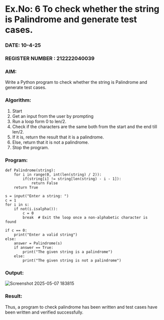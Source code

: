 # Ex.No: 6 To check whether the string is Palindrome and generate test cases.

### DATE: 10-4-25                                                                       
### REGISTER NUMBER : 212222040039
### AIM: 
Write a Python program to check whether the string is Palindrome and generate test cases. 
### Algorithm:
1. Start
2. Get an input from the user by prompting 
3. Run a loop form 0 to len/2.
4. Check if the characters are the same both from the start and the end till len/2. 
5. If it is, return the result that it is a palindrome.
6. Else, return that it is not a palindrome. 
7. Stop the program.
### Program:

```
def Palindrome(string): 
    for i in range(0, int(len(string) / 2)): 
        if(string[i] != string[len(string) - i - 1]): 
            return False 
    return True 

s = input("Enter a string: ") 
c = 1 
for i in s: 
    if not(i.isalpha()): 
        c = 0 
        break  # Exit the loop once a non-alphabetic character is found

if c == 0: 
    print("Enter a valid string") 
else:
    answer = Palindrome(s) 
    if answer == True: 
        print("The given string is a palindrome") 
    else: 
        print("The given string is not a palindrome")
```
### Output:
![Screenshot 2025-05-07 183815](https://github.com/user-attachments/assets/64a12a85-8c41-46d5-ac7c-c73bfce542bb)
### Result:
Thus, a program to check palindrome has been written and test cases have been written and verified successfully.
